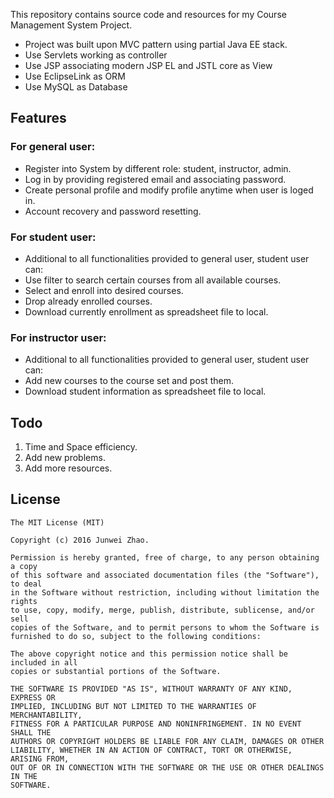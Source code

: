 
This repository contains source code and resources for my Course Management System Project.

* Project was built upon MVC pattern using partial Java EE stack.
* Use Servlets working as controller
* Use JSP associating modern JSP EL and JSTL core as View
* Use EclipseLink as ORM
* Use MySQL as Database 

## Features  

### For general user:

* Register into System by different role: student, instructor, admin.
* Log in by providing registered email and associating password.
* Create personal profile and modify profile anytime when user is loged in.
* Account recovery and password resetting.
  
### For student user:

* Additional to all functionalities provided to general user, student user can:
* Use filter to search certain courses from all available courses.
* Select and enroll into desired courses.
* Drop already enrolled courses.
* Download currently enrollment as spreadsheet file to local.

### For instructor user:

* Additional to all functionalities provided to general user, student user can:
* Add new courses to the course set and post them.
* Download student information as spreadsheet file to local.

## Todo
  
1. Time and Space efficiency.  
2. Add new problems.  
3. Add more resources.  

  
## License  

    The MIT License (MIT)
      
    Copyright (c) 2016 Junwei Zhao.
      
    Permission is hereby granted, free of charge, to any person obtaining a copy
    of this software and associated documentation files (the "Software"), to deal
    in the Software without restriction, including without limitation the rights
    to use, copy, modify, merge, publish, distribute, sublicense, and/or sell
    copies of the Software, and to permit persons to whom the Software is
    furnished to do so, subject to the following conditions:
      
    The above copyright notice and this permission notice shall be included in all
    copies or substantial portions of the Software.
      
    THE SOFTWARE IS PROVIDED "AS IS", WITHOUT WARRANTY OF ANY KIND, EXPRESS OR
    IMPLIED, INCLUDING BUT NOT LIMITED TO THE WARRANTIES OF MERCHANTABILITY,
    FITNESS FOR A PARTICULAR PURPOSE AND NONINFRINGEMENT. IN NO EVENT SHALL THE
    AUTHORS OR COPYRIGHT HOLDERS BE LIABLE FOR ANY CLAIM, DAMAGES OR OTHER
    LIABILITY, WHETHER IN AN ACTION OF CONTRACT, TORT OR OTHERWISE, ARISING FROM,
    OUT OF OR IN CONNECTION WITH THE SOFTWARE OR THE USE OR OTHER DEALINGS IN THE
    SOFTWARE.
